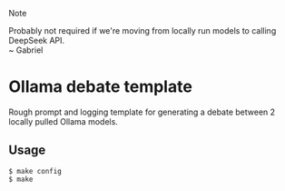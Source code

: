 > [!NOTE]  
> Probably not required if we're moving from locally run models to calling DeepSeek API.  
> ~ Gabriel  

# Ollama debate template

Rough prompt and logging template for generating a debate between 2 locally pulled Ollama models.

## Usage

```console
$ make config
$ make 
```